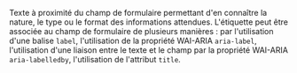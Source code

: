 Texte à proximité du champ de formulaire permettant d'en connaître la nature, le type ou le format des informations attendues. L'étiquette peut être associée au champ de formulaire de plusieurs manières : par l'utilisation d'une balise `label`, l'utilisation de la propriété WAI-ARIA `aria-label`, l'utilisation d'une liaison entre le texte et le champ par la propriété WAI-ARIA `aria-labelledby`, l'utilisation de l'attribut `title`.
